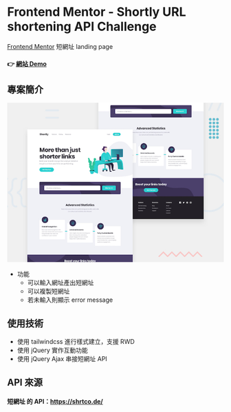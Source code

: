 # Frontend Mentor - Shortly URL shortening API Challenge
[Frontend Mentor](https://www.frontendmentor.io/challenges) 短網址 landing page 
#### 👉 [網站 Demo](https://kaochihyu.github.io/tailwindcss-url-shortening-api-master/public/index.html)

## 專案簡介
![Design preview for the Shortly URL shortening API coding challenge](./design/desktop-preview.jpg)

* 功能
  * 可以輸入網址產出短網址
  * 可以複製短網址
  * 若未輸入則顯示 error message


## 使用技術
* 使用 tailwindcss 進行樣式建立，支援 RWD
* 使用 jQuery 實作互動功能
* 使用 jQuery Ajax 串接短網址 API

## API 來源
#### 短網址 的 API：https://shrtco.de/





